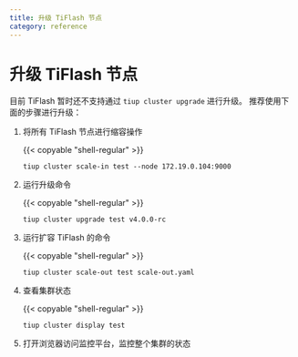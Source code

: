 ```yaml
---
title: 升级 TiFlash 节点
category: reference
---
```


# 升级 TiFlash 节点

目前 TiFlash 暂时还不支持通过 `tiup cluster upgrade` 进行升级。 推荐使用下面的步骤进行升级：

1. 将所有 TiFlash 节点进行缩容操作

    {{< copyable "shell-regular" >}}

    ```shell
    tiup cluster scale-in test --node 172.19.0.104:9000
    ```

2. 运行升级命令

    {{< copyable "shell-regular" >}}

    ```shell
    tiup cluster upgrade test v4.0.0-rc
    ```

3. 运行扩容 TiFlash 的命令

    {{< copyable "shell-regular" >}}

    ```shell
    tiup cluster scale-out test scale-out.yaml
    ```

4. 查看集群状态

    {{< copyable "shell-regular" >}}

    ```shell
    tiup cluster display test
    ```

5. 打开浏览器访问监控平台，监控整个集群的状态
